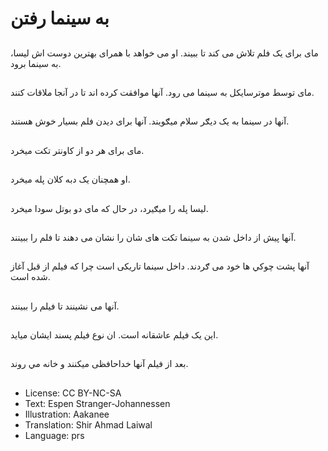 # به سينما رفتن

##
مای برای يک فلم تلاش می کند تا ببيند. او می خواهد با همرای بهترین دوست اش ليسا، به سينما برود.

##
مای توسط موترسايكل به سینما می رود. آنها موافقت کرده اند تا در آنجا ملاقات کنند.

##
آنها در سينما به يک ديګر سلام ميګويند. آنها برای ديدن فلم بسيار خوش هستند.

##
مای برای هر دو از کاونتر تکت ميخرد.

##
او همچنان یک دبه کلان پله میخرد.

##
ليسا پله را ميګيرد، در حال که مای دو بوتل سودا ميخرد.

##
آنها پيش از داخل شدن به سينما تکت های شان را نشان می دهند تا فلم را ببينند.

##
آنها پشت چوکي ها خود می ګردند. داخل سينما تاریکی است چرا که فیلم از قبل آغاز شده است.

##
آنها می نشینند تا فیلم را ببينند.

##
این يک فيلم عاشقانه است. ان نوع فیلم پسند ايشان میاید.

##
بعد از فیلم آنها خداحافظی میکنند‌ و خانه مي روند.

##
* License: CC BY-NC-SA
* Text: Espen Stranger-Johannessen
* Illustration: Aakanee
* Translation: Shir Ahmad Laiwal
* Language: prs
